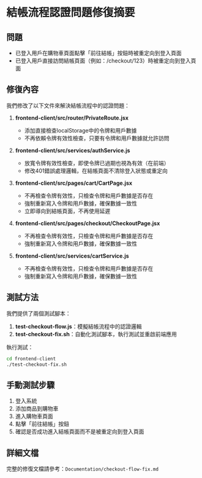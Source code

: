 # 結帳流程認證問題修復摘要

## 問題

- 已登入用戶在購物車頁面點擊「前往結帳」按鈕時被重定向到登入頁面
- 已登入用戶直接訪問結帳頁面（例如：/checkout/123）時被重定向到登入頁面

## 修復內容

我們修改了以下文件來解決結帳流程中的認證問題：

1. **frontend-client/src/router/PrivateRoute.jsx**
   - 添加直接檢查localStorage中的令牌和用戶數據
   - 不再依賴令牌有效性檢查，只要有令牌和用戶數據就允許訪問

2. **frontend-client/src/services/authService.js**
   - 放寬令牌有效性檢查，即使令牌已過期也視為有效（在前端）
   - 修改401錯誤處理邏輯，在結帳頁面不清除登入狀態或重定向

3. **frontend-client/src/pages/cart/CartPage.jsx**
   - 不再檢查令牌有效性，只檢查令牌和用戶數據是否存在
   - 強制重新寫入令牌和用戶數據，確保數據一致性
   - 立即導向到結帳頁面，不再使用延遲

4. **frontend-client/src/pages/checkout/CheckoutPage.jsx**
   - 不再檢查令牌有效性，只檢查令牌和用戶數據是否存在
   - 強制重新寫入令牌和用戶數據，確保數據一致性

5. **frontend-client/src/services/cartService.js**
   - 不再檢查令牌有效性，只檢查令牌和用戶數據是否存在
   - 強制重新寫入令牌和用戶數據，確保數據一致性

## 測試方法

我們提供了兩個測試腳本：

1. **test-checkout-flow.js**：模擬結帳流程中的認證邏輯
2. **test-checkout-fix.sh**：自動化測試腳本，執行測試並重啟前端應用

執行測試：
```bash
cd frontend-client
./test-checkout-fix.sh
```

## 手動測試步驟

1. 登入系統
2. 添加商品到購物車
3. 進入購物車頁面
4. 點擊「前往結帳」按鈕
5. 確認是否成功進入結帳頁面而不是被重定向到登入頁面

## 詳細文檔

完整的修復文檔請參考：`Documentation/checkout-flow-fix.md`
